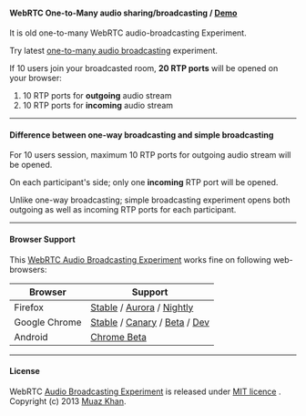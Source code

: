 #### WebRTC One-to-Many audio sharing/broadcasting / [Demo](https://webrtc-experiment.appspot.com/audio-broadcast/)

It is old one-to-many WebRTC audio-broadcasting Experiment. 

Try latest [one-to-many audio broadcasting](https://webrtc-experiment.appspot.com/one-to-many-audio-broadcasting/) experiment.

If 10 users join your broadcasted room, **20 RTP ports** will be opened on your browser:

1. 10 RTP ports for **outgoing** audio stream
2. 10 RTP ports for **incoming** audio stream

----

#### Difference between one-way broadcasting and simple broadcasting

For 10 users session, maximum 10 RTP ports for outgoing audio stream will be opened.

On each participant's side; only one **incoming** RTP port will be opened.

Unlike one-way broadcasting; simple broadcasting experiment opens both outgoing as well as incoming RTP ports for each participant.

----

#### Browser Support 

This [WebRTC Audio Broadcasting Experiment](https://webrtc-experiment.appspot.com/audio-broadcast/) works fine on following web-browsers:

| Browser        | Support           |
| ------------- |-------------|
| Firefox | [Stable](http://www.mozilla.org/en-US/firefox/new/) / [Aurora](http://www.mozilla.org/en-US/firefox/aurora/) / [Nightly](http://nightly.mozilla.org/) |
| Google Chrome | [Stable](https://www.google.com/intl/en_uk/chrome/browser/) / [Canary](https://www.google.com/intl/en/chrome/browser/canary.html) / [Beta](https://www.google.com/intl/en/chrome/browser/beta.html) / [Dev](https://www.google.com/intl/en/chrome/browser/index.html?extra=devchannel#eula) |
| Android | [Chrome Beta](https://play.google.com/store/apps/details?id=com.chrome.beta&hl=en) |

----

#### License

WebRTC [Audio Broadcasting Experiment](https://webrtc-experiment.appspot.com/audio-broadcast/) is released under [MIT licence](https://webrtc-experiment.appspot.com/licence/) . Copyright (c) 2013 [Muaz Khan](https://plus.google.com/100325991024054712503).
